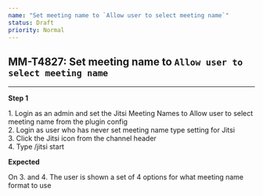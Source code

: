 ```yaml
---
name: "Set meeting name to `Allow user to select meeting name`"
status: Draft
priority: Normal
---
```


## MM-T4827: Set meeting name to `Allow user to select meeting name`

---

**Step 1**

1\. Login as an admin and set the Jitsi Meeting Names to Allow user to select meeting name from the plugin config\
2\. Login as user who has never set meeting name type setting for Jitsi\
3\. Click the Jitsi icon from the channel header\
4\. Type /jitsi start

**Expected**

On 3. and 4. The user is shown a set of 4 options for what meeting name format to use
